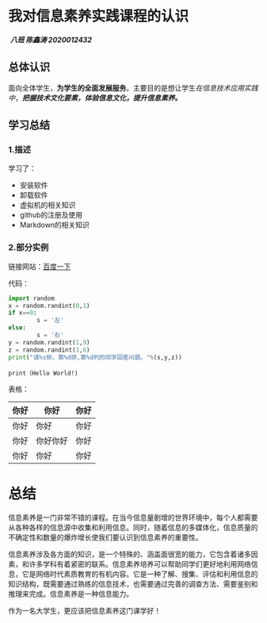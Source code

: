# 我对信息素养实践课程的认识

​                                                                      ***八班 陈鑫涛 2020012432***

## 总体认识

面向全体学生，**为学生的全面发展服务**。主要目的是想让学生*在信息技术应用实践中*，***把握技术文化要素，体验信息文化，提升信息素养。***

## 学习总结

### 1.描述

学习了：

- 安装软件
- 卸载软件
- 虚拟机的相关知识
- github的注册及使用
- Markdown的相关知识

### 2.部分实例

链接网站：[百度一下](https://www.baidu.com)

代码：

```python
import random
x = random.randint(0,1)
if x==0:
        s = '左'
else:
        s = '右'
y = random.randint(1,9)
z = random.randint(1,6)
print("请%s侧，第%d排,第%d列的同学回答问题。"%(s,y,z))
```

`print（Hello World!)`

表格：

| 你好 | 你好     | 你好 |
| ---- | -------- | ---- |
| 你好 | 你好     | 你好 |
| 你好 | 你好你好 | 你好 |
| 你好 | 你好     | 你好 |

# 总结

信息素养是一门非常不错的课程。在当今信息量剧增的世界环境中，每个人都需要从各种各样的信息源中收集和利用信息。同时，随着信息的多媒体化，信息质量的不确定性和数量的爆炸增长使我们要认识到信息素养的重要性。

信息素养涉及各方面的知识，是一个特殊的、涵盖面很宽的能力，它包含着诸多因素，和许多学科有着紧密的联系。信息素养培养可以帮助同学们更好地利用网络信息，它是网络时代素质教育的有机内容。它是一种了解、搜集、评估和利用信息的知识结构，既需要通过熟练的信息技术，也需要通过完善的调查方法、需要鉴别和推理来完成。信息素养是一种信息能力。

作为一名大学生，更应该把信息素养这门课学好！